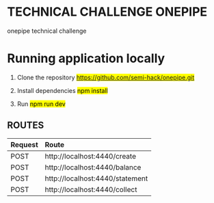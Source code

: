 # TECHNICAL CHALLENGE ONEPIPE
 onepipe technical challenge
# Running application locally
 1. Clone the repository
   <mark>https://github.com/semi-hack/onepipe.git</mark>

 2. Install dependencies
    <mark>npm install</mark>

 3. Run
    <mark>npm run dev</mark>
## ROUTES
| Request |             Route               |
|:--------|:--------------------------------|
| POST    | http://localhost:4440/create    |
| POST    | http://localhost:4440/balance   |
| POST    | http://localhost:4440/statement |
| POST    | http://localhost:4440/collect   |